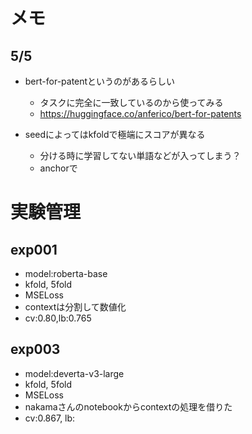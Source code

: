 # メモ
## 5/5
- bert-for-patentというのがあるらしい
    - タスクに完全に一致しているのから使ってみる
    - https://huggingface.co/anferico/bert-for-patents

- seedによってはkfoldで極端にスコアが異なる
    - 分ける時に学習してない単語などが入ってしまう？
    - anchorで


# 実験管理
## exp001
- model:roberta-base
- kfold, 5fold
- MSELoss
- contextは分割して数値化
- cv:0.80,lb:0.765

## exp003
- model:deverta-v3-large
- kfold, 5fold
- MSELoss
- nakamaさんのnotebookからcontextの処理を借りた
- cv:0.867, lb: